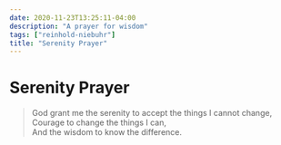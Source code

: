 ```yaml
---
date: 2020-11-23T13:25:11-04:00
description: "A prayer for wisdom"
tags: ["reinhold-niebuhr"]
title: "Serenity Prayer"
---
```


# Serenity Prayer

> God grant me the serenity to accept the things I cannot change, <br />
> Courage to change the things I can, <br />
> And the wisdom to know the difference.
